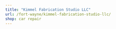 ```yaml
---
title: "Kimmel Fabrication Studio LLC"
url: /fort-wayne/kimmel-fabrication-studio-llc/
shop: car repair
---
```

